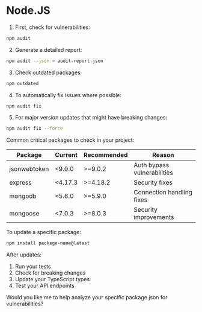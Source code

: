 
# Node.JS


1. First, check for vulnerabilities:
```bash
npm audit
```

2. Generate a detailed report:
```bash
npm audit --json > audit-report.json
```

3. Check outdated packages:
```bash
npm outdated
```

4. To automatically fix issues where possible:
```bash
npm audit fix
```

5. For major version updates that might have breaking changes:
```bash
npm audit fix --force
```

Common critical packages to check in your project:

| Package | Current | Recommended | Reason |
|---------|----------|-------------|---------|
| jsonwebtoken | <9.0.0 | >=9.0.2 | Auth bypass vulnerabilities |
| express | <4.17.3 | >=4.18.2 | Security fixes |
| mongodb | <5.6.0 | >=5.9.0 | Connection handling fixes |
| mongoose | <7.0.3 | >=8.0.3 | Security improvements |

To update a specific package:
```bash
npm install package-name@latest
```

After updates:
1. Run your tests
2. Check for breaking changes
3. Update your TypeScript types
4. Test your API endpoints

Would you like me to help analyze your specific package.json for vulnerabilities?


